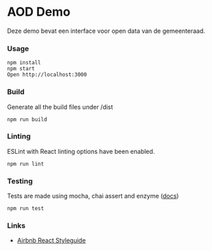 # AOD Demo
Deze demo bevat een interface voor open data van de gemeenteraad.

### Usage

```
npm install
npm start
Open http://localhost:3000
```
### Build

Generate all the build files under /dist

```
npm run build
```

### Linting

ESLint with React linting options have been enabled.

```
npm run lint
```

### Testing

Tests are made using mocha, chai assert and enzyme ([docs](http://airbnb.io/enzyme/docs/api/index.html))

```
npm run test
```
### Links
- [Airbnb React Styleguide](https://github.com/airbnb/javascript/tree/master/react#class-vs-reactcreateclass-vs-stateless)

